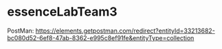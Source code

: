 # essenceLabTeam3

PostMan: https://elements.getpostman.com/redirect?entityId=33213682-bc080d52-6ef8-47ab-8362-e995c8ef91fe&entityType=collection
